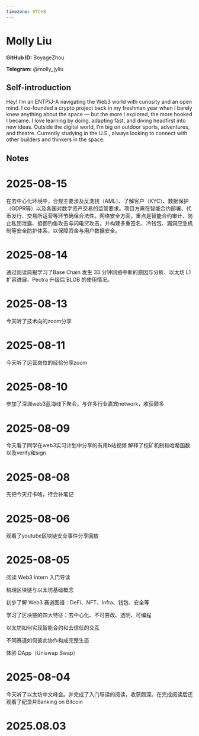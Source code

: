 ```yaml
---
timezone: UTC+8
---
```


# Molly Liu

**GitHub ID:** BoyageZhou

**Telegram:** @molly_jyliu

## Self-introduction

Hey! I’m an ENTP/J-A navigating the Web3 world with curiosity and an open mind. I co-founded a crypto project back in my freshman year when I barely knew anything about the space — but the more I explored, the more hooked I became. I love learning by doing, adapting fast, and diving headfirst into new ideas. Outside the digital world, I’m big on outdoor sports, adventures, and theatre. Currently studying in the U.S., always looking to connect with other builders and thinkers in the space.

## Notes

<!-- Content_START -->
# 2025-08-15

在去中心化环境中，合规主要涉及反洗钱（AML）、了解客户（KYC）、数据保护（GDPR等）以及各国对数字资产交易的监管要求。项目方需在智能合约部署、代币发行、交易所运营等环节确保合法性。网络安全方面，重点是智能合约审计、防止私钥泄露、抵御钓鱼攻击与闪电贷攻击，并构建多重签名、冷钱包、漏洞应急机制等安全防护体系，以保障资金与用户数据安全。

# 2025-08-14

通过阅读简报学习了Base Chain 发生 33 分钟网络中断的原因与分析、以太坊 L1 扩容进展、Pectra 升级后 BLOB 的使用情况。

# 2025-08-13

今天听了技术向的zoom分享

# 2025-08-11

今天听了运营岗位的经验分享zoom

# 2025-08-10

参加了深圳web3蓝海线下聚会，与许多行业嘉宾network，收获颇多

# 2025-08-09

今天看了同学在web3实习计划中分享的有用b站视频
解释了挖矿机制和哈希函数
以及verify和sign

# 2025-08-08

先把今天打卡咯，待会补笔记

# 2025-08-06

观看了youtube区块链安全事件分享回放

# 2025-08-05

阅读 Web3 Intern 入门导读

梳理区块链与以太坊基础概念

初步了解 Web3 赛道图谱：DeFi、NFT、Infra、钱包、安全等

学习了区块链的四大特征：去中心化、不可篡改、透明、可编程

以太坊如何实现智能合约和去信任的交互

不同赛道如何彼此协作构成完整生态


体验 DApp（Uniswap Swap）

# 2025-08-04

今天听了以太坊中文峰会。并完成了入门导读的阅读，收获颇深。在完成阅读后还观看了纪录片Banking on Bitcoin


# 2025.08.03


<!-- Content_END -->

